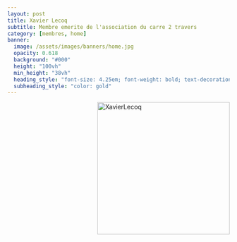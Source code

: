 ```yaml
---
layout: post
title: Xavier Lecoq
subtitle: Membre emerite de l'association du carre 2 travers
category: [membres, home]
banner:
  image: /assets/images/banners/home.jpg
  opacity: 0.618
  background: "#000"
  height: "100vh"
  min_height: "38vh"
  heading_style: "font-size: 4.25em; font-weight: bold; text-decoration: underline"
  subheading_style: "color: gold"
---
```


<img src="{{site.baseurl | prepend: site.url}}assets/images/members/Placeholder.jpg" alt="XavierLecoq" style="float: right; width: 300px; height: auto;"/>

























